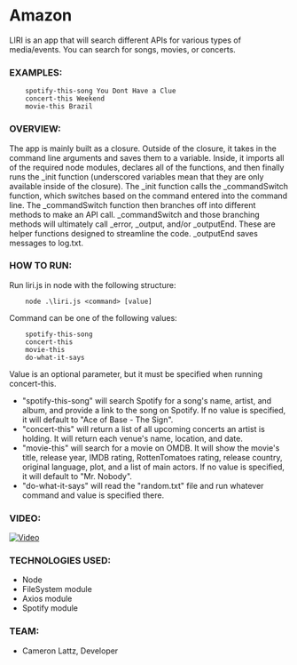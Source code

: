 # Amazon
LIRI is an app that will search different APIs for various types of media/events. You can search for songs, movies, or concerts.

### EXAMPLES:
```
    spotify-this-song You Dont Have a Clue
    concert-this Weekend
    movie-this Brazil
```

### OVERVIEW:

The app is mainly built as a closure. Outside of the closure, it takes in the command line arguments and saves them to a variable. Inside, it imports all of the required node modules, declares all of the functions, and then finally runs the _init function (underscored variables mean that they are only available inside of the closure). The _init function calls the _commandSwitch function, which switches based on the command entered into the command line. The _commandSwitch function then branches off into different methods to make an API call. _commandSwitch and those branching methods will ultimately call _error, _output, and/or _outputEnd. These are helper functions designed to streamline the code. _outputEnd saves messages to log.txt.

### HOW TO RUN:

Run liri.js in node with the following structure:
```
    node .\liri.js <command> [value]
```
Command can be one of the following values:
```
    spotify-this-song
    concert-this
    movie-this
    do-what-it-says
```
Value is an optional parameter, but it must be specified when running concert-this.

* "spotify-this-song" will search Spotify for a song's name, artist, and album, and provide a link to the song on Spotify. If no value is specified, it will default to "Ace of Base - The Sign".
* "concert-this" will return a list of all upcoming concerts an artist is holding. It will return each venue's name, location, and date.
* "movie-this" will search for a movie on OMDB. It will show the movie's title, release year, IMDB rating, RottenTomatoes rating, release country, original language, plot, and a list of main actors. If no value is specified, it will default to "Mr. Nobody".
* "do-what-it-says" will read the "random.txt" file and run whatever command and value is specified there.

### VIDEO:
[![Video](https://img.youtube.com/vi/c_0bdsqtEvk/0.jpg)](https://www.youtube.com/watch?v=c_0bdsqtEvk)

### TECHNOLOGIES USED:
* Node
* FileSystem module
* Axios module
* Spotify module

### TEAM:
* Cameron Lattz, Developer